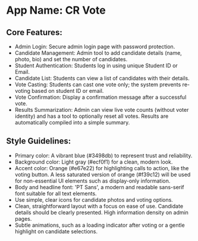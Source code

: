 # **App Name**: CR Vote

## Core Features:

- Admin Login: Secure admin login page with password protection.
- Candidate Management: Admin tool to add candidate details (name, photo, bio) and set the number of candidates.
- Student Authentication: Students log in using unique Student ID or Email.
- Candidate List: Students can view a list of candidates with their details.
- Vote Casting: Students can cast one vote only; the system prevents re-voting based on student ID or email.
- Vote Confirmation: Display a confirmation message after a successful vote.
- Results Summarization: Admin can view live vote counts (without voter identity) and has a tool to optionally reset all votes. Results are automatically compiled into a simple summary.

## Style Guidelines:

- Primary color: A vibrant blue (#3498db) to represent trust and reliability.
- Background color: Light gray (#ecf0f1) for a clean, modern look.
- Accent color: Orange (#e67e22) for highlighting calls to action, like the voting button. A less saturated version of orange (#f39c12) will be used for non-essential UI elements such as display-only information. 
- Body and headline font: 'PT Sans', a modern and readable sans-serif font suitable for all text elements.
- Use simple, clear icons for candidate photos and voting options.
- Clean, straightforward layout with a focus on ease of use. Candidate details should be clearly presented. High information density on admin pages.
- Subtle animations, such as a loading indicator after voting or a gentle highlight on candidate selections.